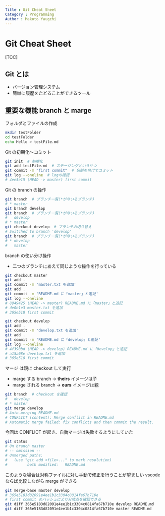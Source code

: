 ```yaml
---
Title : Git Cheat Sheet
Category : Programming
Author : Makoto Yaugchi
---
```


# Git Cheat Sheet

[TOC]

## Git とは
- バージョン管理システム
- 簡単に履歴をたどることができるツール

## 重要な機能 branch と marge

フォルダとファイルの作成
```Bash
mkdir testFolder
cd testFolder
echo Hello > testFile.md
```

Git の初期化～コミット
```Bash
git init  # 初期化
git add testFile.md  # ステージングというやつ
git commit -m "first commit"  # 名前を付けてコミット 
git log --oneline  # logの確認
# 4ee5e15 (HEAD -> master) first commit
```

Git の branch の操作
```Bash
git branch  # ブランチ一覧(*が今いるブランチ)
# * master
git branch develop
git branch  # ブランチ一覧(*が今いるブランチ)
#   develop
# * master
git checkout develop  # ブランチの切り替え
# Switched to branch 'develop'
git branch  # ブランチ一覧(*が今いるブランチ)
# * develop
#   master
```

branch の使い分け操作
- 二つのブランチにあえて同じような操作を行っている
```Bash
git checkout master
git add .
git commit -m 'master.txt を追加'
git add .
git commit -m 'README.md に「master」と追記'
git log --oneline
# 8949425 (HEAD -> master) README.md に「master」と追記
# de0e1e3 master.txt を追加
# 365e518 first commit
```

```Bash
git checkout develop
git add .
git commit -m 'develop.txt を追加'
git add .
git commit -m 'README.md に「develop」と追記'
git log --oneline
# 4f390bd (HEAD -> develop) README.md に「develop」と追記
# a15a08e develop.txt を追加
# 365e518 first commit
```

マージ は親に checkout して実行
- marge する branch   → **theirs** イメージは子
- marge される branch  → **ours** イメージは親

```Bash
git branch  # checkout を確認
#   develop
# * master
git merge develop
# Auto-merging README.md
# CONFLICT (content): Merge conflict in README.md
# Automatic merge failed; fix conflicts and then commit the result.
```

今回は CONFLICT が起き、自動マージは失敗するようにしていた
```Bash
git status
# On branch master
# -- omission --
# Unmerged paths:
#   (use "git add <file>..." to mark resolution)
#         both modified:   README.md
```

このような場合は対称ファイルに対し手動で修正を行うことが望ましい
vscode ならば比較しながら merge ができる
```Bash
git merge-base master develop
# 365e5183d82091e4ee1b1c3304c0814fa67b710e
# first commit のハッシュにより分岐点を確認できる
git diff 365e5183d82091e4ee1b1c3304c0814fa67b710e develop README.md
git diff 365e5183d82091e4ee1b1c3304c0814fa67b710e master README.md
```

## 


